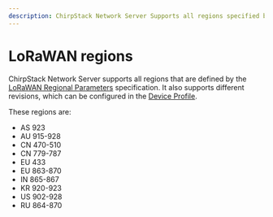 ```yaml
---
description: ChirpStack Network Server Supports all regions specified by the LoRaWAN Regional Parameters specification.
---
```


# LoRaWAN regions

ChirpStack Network Server supports all regions that are defined by the
[LoRaWAN Regional Parameters](https://lora-alliance.org/lorawan-for-developers)
specification. It also supports different revisions, which
can be configured in the [Device Profile](device-profile.md).

These regions are:

* AS 923
* AU 915-928
* CN 470-510
* CN 779-787
* EU 433
* EU 863-870
* IN 865-867
* KR 920-923
* US 902-928
* RU 864-870
